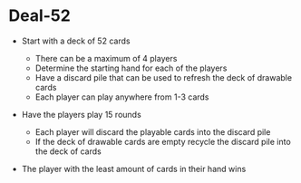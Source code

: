 # Deal-52

- Start with a deck of 52 cards
    - There can be a maximum of 4 players
    - Determine the starting hand for each of the players
    - Have a discard pile that can be used to refresh the deck of drawable cards
    - Each player can play anywhere from 1-3 cards

- Have the players play 15 rounds
    - Each player will discard the playable cards into the discard pile
    - If the deck of drawable cards are empty recycle the discard pile into the deck of cards
    
- The player with the least amount of cards in their hand wins